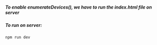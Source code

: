 ##### To enable enumerateDevices(), we have to run the index.html file on server

##### To run on server:

    npm run dev